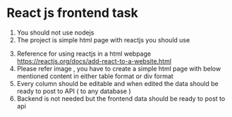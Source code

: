 # React js frontend task

1. You should not use nodejs
2. The project is simple html page with reactjs
you should use
<script src="https://unpkg.com/react@18/umd/react.development.js"
crossorigin></script>

<script src="https://unpkg.com/react-dom@18/umd/react-
dom.development.js" crossorigin></script>

3. Reference for using reactjs in a html webpage
   https://reactjs.org/docs/add-react-to-a-website.html
4. Please refer image , you have to create a simple html page with below
   mentioned content in either table format or div format
5. Every column should be editable and when edited the data should be ready
   to post to API ( to any database )
6. Backend is not needed but the frontend data should be ready to post
   to api
